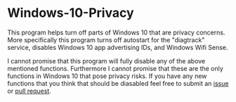 # Windows-10-Privacy
This program helps turn off parts of Windows 10 that are privacy concerns.  More specifically this program turns off autostart for the "diagtrack" service, disables Windows 10 app advertising IDs, and Windows Wifi Sense.  

I cannot promise that this program will fully disable any of the above mentioned functions.  Furthermore I cannot promise that these are the only functions in Windows 10 that pose privacy risks.  If you have any new functions that you think that should be diasabled feel free to submit an [issue](https://github.com/michardy/Windows-10-Privacy/issues) or [pull request](https://github.com/michardy/Windows-10-Privacy/pulls).  
